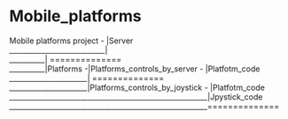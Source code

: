 # Mobile_platforms

Mobile platforms project - |Server <br />
___________________________|<br />
__________|                                             ==============<br />
__________|Platforms -|Platforms_controls_by_server -   |Platfotm_code<br />
______________________|                                 ==============<br />
______________________|Platforms_controls_by_joystick - |Platfotm_code<br />
________________________________________________________|Jpystick_code<br />
________________________________________________________==============<br />
